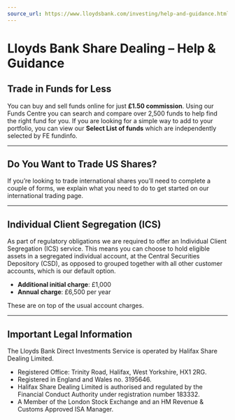 ```yaml
---
source_url: https://www.lloydsbank.com/investing/help-and-guidance.html
---
```


# Lloyds Bank Share Dealing – Help & Guidance

## Trade in Funds for Less

You can buy and sell funds online for just **£1.50 commission**. Using our Funds Centre you can search and compare over 2,500 funds to help find the right fund for you. If you are looking for a simple way to add to your portfolio, you can view our **Select List of funds** which are independently selected by FE fundinfo.

---

## Do You Want to Trade US Shares?

If you’re looking to trade international shares you’ll need to complete a couple of forms, we explain what you need to do to get started on our international trading page.

---

## Individual Client Segregation (ICS)

As part of regulatory obligations we are required to offer an Individual Client Segregation (ICS) service. This means you can choose to hold eligible assets in a segregated individual account, at the Central Securities Depository (CSD), as opposed to grouped together with all other customer accounts, which is our default option.

- **Additional initial charge**: £1,000
- **Annual charge**: £6,500 per year

These are on top of the usual account charges.

---

## Important Legal Information

The Lloyds Bank Direct Investments Service is operated by Halifax Share Dealing Limited.
- Registered Office: Trinity Road, Halifax, West Yorkshire, HX1 2RG.
- Registered in England and Wales no. 3195646.
- Halifax Share Dealing Limited is authorised and regulated by the Financial Conduct Authority under registration number 183332.
- A Member of the London Stock Exchange and an HM Revenue & Customs Approved ISA Manager.

